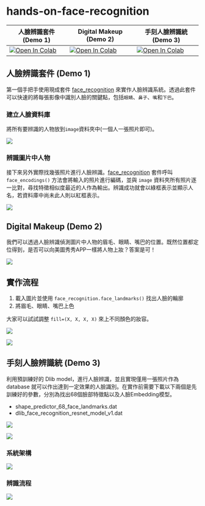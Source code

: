 # hands-on-face-recognition


| 人臉辨識套件 (Demo 1)      |  Digital Makeup (Demo 2) |  手刻人臉辨識統 (Demo 3)                      |
|--------------------------------------|--------------------------------------|--------------------------------------|
| [![Open In Colab](https://colab.research.google.com/assets/colab-badge.svg)](https://colab.research.google.com/github/1010code/hands-on-face-recognition/blob/main/Face_Recognition_using_face_recognition.ipynb) | [![Open In Colab](https://colab.research.google.com/assets/colab-badge.svg)](https://colab.research.google.com/github/1010code/hands-on-face-recognition/blob/main/digital_makeup.ipynb) | [![Open In Colab](https://colab.research.google.com/assets/colab-badge.svg)](https://colab.research.google.com/github/1010code/hands-on-face-recognition/blob/main/face_recognition.ipynb) |

## 人臉辨識套件 (Demo 1)
第一個手把手使用現成套件 [face_recognition](https://github.com/ageitgey/face_recognition) 來實作人臉辨識系統。透過此套件可以快速的將每張影像中識別人臉的關鍵點，包括`眼睛`、`鼻子`、`嘴`和`下巴`。

### 建立人臉資料庫
將所有要辨識的人物放到`image`資料夾中(一個人一張照片即可)。

![](https://i.imgur.com/BmZO5GA.png)

### 辨識圖片中人物
接下來另外實際找幾張照片進行人臉辨識。[face_recognition](https://github.com/ageitgey/face_recognition) 套件呼叫  `face_encodings()` 方法會將輸入的照片進行編碼，並與 `image` 資料夾所有照片逐一比對，尋找特徵相似度最近的人作為輸出。辨識成功就會以綠框表示並顯示人名，若資料庫中尚未此人則以紅框表示。

![](https://i.imgur.com/wiZZhs2.png)

## Digital Makeup (Demo 2)
我們可以透過人臉辨識偵測圖片中人物的眉毛、眼睛、嘴巴的位置。既然位置都定位得到，是否可以向美圖秀秀APP一樣將人物上妝？答案是可！

![](https://i.imgur.com/y7y2ZHo.png)

## 實作流程
1. 載入圖片並使用 `face_recognition.face_landmarks()` 找出人臉的輪廓
2. 將眉毛、眼睛、嘴巴上色

大家可以試試調整 `fill=(X, X, X, X)` 來上不同顏色的妝容。

![](https://i.imgur.com/WKWJLM0.png)

![](https://i.imgur.com/TvPCbET.gif)

## 手刻人臉辨識統 (Demo 3) 
利用預訓練好的 Dlib model，進行人臉辨識，並且實現僅用一張照片作為 database 就可以作出達到一定效果的人臉識別。在實作前需要下載以下兩個是先訓練好的參數，分別為找出68個臉部特徵點以及人臉Embedding模型。

- shape_predictor_68_face_landmarks.dat
- dlib_face_recognition_resnet_model_v1.dat

![](https://i.imgur.com/CW1CH2T.png)

![](https://i.imgur.com/RQcSUNm.png)

### 系統架構

![](https://i.imgur.com/zJZWVna.png)

### 辨識流程

![](https://i.imgur.com/rggAONr.png)